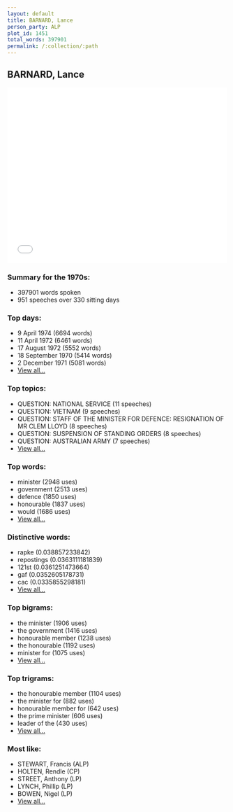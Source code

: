 ```yaml
---
layout: default
title: BARNARD, Lance
person_party: ALP
plot_id: 1451
total_words: 397901
permalink: /:collection/:path
---
```


## BARNARD, Lance

<iframe width="100%" height="400" frameborder="0" scrolling="no" src="//plot.ly/~wragge/1451.embed"></iframe>


### Summary for the 1970s:

* 397901 words spoken
* 951 speeches over 330 sitting days


### Top days:

* 9 April 1974 (6694 words)
* 11 April 1972 (6461 words)
* 17 August 1972 (5552 words)
* 18 September 1970 (5414 words)
* 2 December 1971 (5081 words)
* [View all...](days/)


### Top topics:

* QUESTION: NATIONAL SERVICE (11 speeches)
* QUESTION: VIETNAM (9 speeches)
* QUESTION: STAFF OF THE MINISTER FOR DEFENCE: RESIGNATION OF MR CLEM LLOYD (8 speeches)
* QUESTION: SUSPENSION OF STANDING ORDERS (8 speeches)
* QUESTION: AUSTRALIAN ARMY (7 speeches)
* [View all...](topics/)


### Top words:

* minister (2948 uses)
* government (2513 uses)
* defence (1850 uses)
* honourable (1837 uses)
* would (1686 uses)
* [View all...](words/)


### Distinctive words:

* rapke (0.038857233842)
* repostings (0.0363111181839)
* 121st (0.0361251473664)
* gaf (0.0352605178731)
* cac (0.0335855298181)
* [View all...](sig_words/)


### Top bigrams:

* the minister (1906 uses)
* the government (1416 uses)
* honourable member (1238 uses)
* the honourable (1192 uses)
* minister for (1075 uses)
* [View all...](bigrams/)


### Top trigrams:

* the honourable member (1104 uses)
* the minister for (882 uses)
* honourable member for (642 uses)
* the prime minister (606 uses)
* leader of the (430 uses)
* [View all...](trigrams/)


### Most like:

* STEWART, Francis (ALP)
* HOLTEN, Rendle (CP)
* STREET, Anthony (LP)
* LYNCH, Phillip (LP)
* BOWEN, Nigel (LP)
* [View all...](similarities/)
